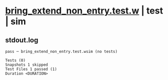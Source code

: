 # [bring_extend_non_entry.test.w](../../../../../tests/valid/bring_extend_non_entry.test.w) | test | sim

## stdout.log
```log
pass ─ bring_extend_non_entry.test.wsim (no tests)

Tests (0)
Snapshots 1 skipped
Test Files 1 passed (1)
Duration <DURATION>
```

